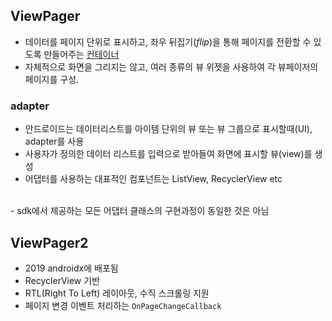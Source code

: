 ## ViewPager
- 데이터를 페이지 단위로 표시하고, 좌우 뒤집기(*flip*)을 통해 페이지를 전환할 수 있도록 만들어주는 <u>컨테이너</u>
- 자체적으로 화면을 그리지는 않고, 여러 종류의 뷰 위젯을 사용하여 각 뷰페이저의 페이지를 구성.

### adapter
- 안드로이드는 데이터리스트를 아이템 단위의 뷰 또는 뷰 그룹으로 표시할때(UI), adapter를 사용
- 사용자가 정의한 데이터 리스트를 입력으로 받아들여 화면에 표시할 뷰(view)를 생성
- 어댑터를 사용하는 대표적인 컴포넌트는 ListView, RecyclerView etc
<br>
- sdk에서 제공하는 모든 어댑터 클래스의 구현과정이 동일한 것은 아님


## ViewPager2
- 2019 androidx에 배포됨
- RecyclerView 기반
- RTL(Right To Left) 레이아웃, 수직 스크롤링 지원
- 페이지 변경 이벤트 처리하는 `OnPageChangeCallback`